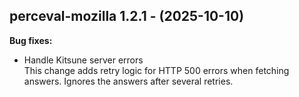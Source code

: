 ## perceval-mozilla 1.2.1 - (2025-10-10)

**Bug fixes:**

 * Handle Kitsune server errors\
   This change adds retry logic for HTTP 500 errors when fetching
   answers. Ignores the answers after several retries.

